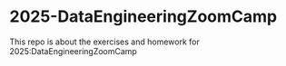 # 2025-DataEngineeringZoomCamp
This repo is about the exercises and homework for 2025:DataEngineeringZoomCamp
